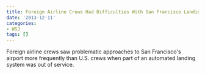 ```yaml
---
title: Foreign Airline Crews Had Difficulties With San Francisco Landings
date: '2013-12-11'
categories:
- WSJ
tags: []
---
```

Foreign airline crews saw problematic approaches to San Francisco's airport more frequently than U.S. crews when part of an automated landing system was out of service.